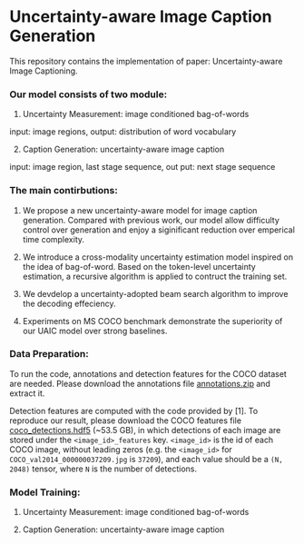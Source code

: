 # Uncertainty-aware Image Caption Generation 

This repository contains the implementation of paper: Uncertainty-aware Image Captioning. 


### Our model consists of two module: 

1. Uncertainty Measurement: image conditioned bag-of-words 

input: image regions, output: distribution of word vocabulary 

2. Caption Generation: uncertainty-aware image caption 

input: image region, last stage sequence, out put: next stage sequence  


### The main contirbutions: 

1. We propose a new uncertainty-aware model for image caption generation. Compared with previous work, our model allow difficulty control over generation and enjoy a siginificant reduction over emperical time complexity. 

2. We introduce a cross-modality uncertainty estimation model inspired on the idea of bag-of-word. Based on the token-level uncertainty estimation, a recursive algorithm is applied to contruct the training set. 

3. We devdelop a uncertainty-adopted beam search algorithm to improve the decoding effeciency.  

4. Experiments on MS COCO benchmark demonstrate the superiority of our UAIC model over strong baselines. 


### Data Preparation: 


To run the code, annotations and detection features for the COCO dataset are needed. Please download the annotations file [annotations.zip](https://drive.google.com/file/d/1i8mqKFKhqvBr8kEp3DbIh9-9UNAfKGmE/view?usp=sharing) and extract it.

Detection features are computed with the code provided by [1]. To reproduce our result, please download the COCO features file [coco_detections.hdf5](https://drive.google.com/open?id=1MV6dSnqViQfyvgyHrmAT_lLpFbkzp3mx) (~53.5 GB), in which detections of each image are stored under the `<image_id>_features` key. `<image_id>` is the id of each COCO image, without leading zeros (e.g. the `<image_id>` for `COCO_val2014_000000037209.jpg` is `37209`), and each value should be a `(N, 2048)` tensor, where `N` is the number of detections. 
 


### Model Training: 

1. Uncertainty Measurement: image conditioned bag-of-words 

2. Caption Generation: uncertainty-aware image caption  




